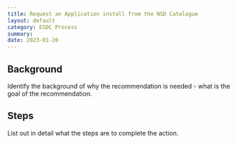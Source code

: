 ```yaml
---
title: Request an Application install from the NSD Catalogue
layout: default
category: ESDC Process
summary: 
date: 2023-01-20
---
```



## Background

Identify the background of why the recommendation is needed - what is the goal of the recommendation.

## Steps

List out in detail what the steps are to complete the action.
